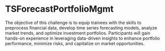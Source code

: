 # TSForecastPortfolioMgmt
The objective of this challenge is to equip trainees with the skills to preprocess financial data, develop time series forecasting models, analyze market trends, and optimize investment portfolios. Participants will gain hands-on experience in leveraging data-driven insights to enhance portfolio performance, minimize risks, and capitalize on market opportunities.
